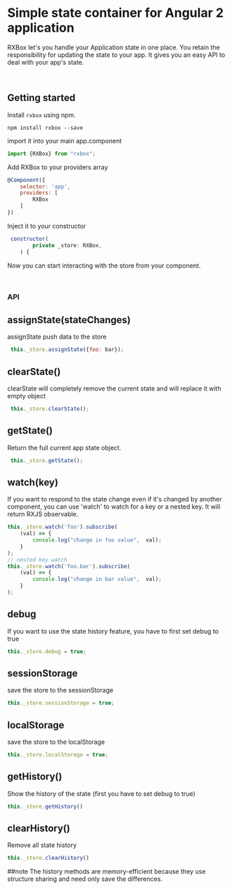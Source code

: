 Simple state container for Angular 2 application
====================================
RXBox let's you handle your Application state in one place.
You retain the responsibility for updating the state to your app.
It gives you an easy API to deal with your app's state.

<br>



Getting started
---------------
Install `rxbox` using npm.
```shell
npm install rxbox --save
```
import it into your main app.component
```javascript
import {RXBox} from "rxbox";
```

Add RXBox to your providers array
```javascript
@Component({
    selector: 'app',
    providers: [
        RXBox
    ]
})
```
Inject it to your constructor
```javascript
 constructor(
        private _store: RXBox,
    ) {
```
Now you can start interacting with the store from your component.


<br>

### API
## assignState(stateChanges)
assignState push data to the store
```javascript
 this._store.assignState({foo: bar});
```
## clearState()
clearState will completely remove the current state and will replace it with empty object
```javascript
 this._store.clearState();
```
## getState()
Return the full current app state object.
```javascript
 this._store.getState();
```
## watch(key)
If you want to respond to the state change even if it's changed by
another component, you can use 'watch' to watch for a key or a nested key.
It will return RXJS observable.
```javascript
this._store.watch('foo').subscribe(
    (val) => {
        console.log("change in foo value",  val);
    }
);
// nested key watch
this._store.watch('foo.bar').subscribe(
    (val) => {
        console.log("change in bar value",  val);
    }
);
```

## debug
If you want to use the state history  feature, you have to first set debug to true
```javascript
this._store.debug = true;
```

## sessionStorage
save the store to the sessionStorage
```javascript
this._store.sessionStorage = true;
```

## localStorage
save the store to the localStorage
```javascript
this._store.localStorage = true;
```

## getHistory()
Show the history of the state (first you have to set debug to true)
```javascript
this._store.getHistory()
```
## clearHistory()
Remove all state history
```javascript
this._store.clearHistory()
```


##note
The history methods are memory-efficient because they use structure sharing and 
need only save the differences.